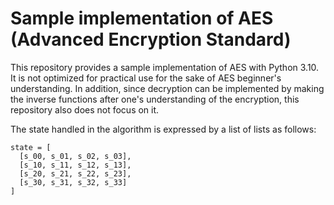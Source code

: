 # Sample implementation of AES (Advanced Encryption Standard)

This repository provides a sample implementation of AES with Python 3.10.
It is not optimized for practical use for the sake of AES beginner's understanding.
In addition, since decryption can be implemented by making the inverse functions after one's understanding of the encryption, this repository also does not focus on it.

The state handled in the algorithm is expressed by a list of lists as follows:
```
state = [
  [s_00, s_01, s_02, s_03],
  [s_10, s_11, s_12, s_13],
  [s_20, s_21, s_22, s_23],
  [s_30, s_31, s_32, s_33]
]
```
